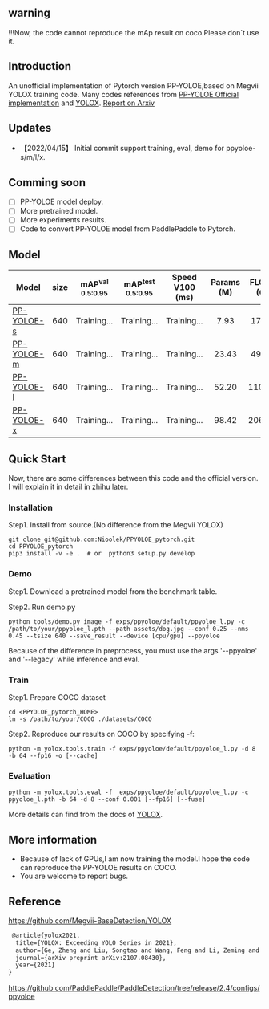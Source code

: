 
## warning
!!!Now, the code cannot reproduce the mAp result on coco.Please don`t use it.

## Introduction
An unofficial implementation of Pytorch version PP-YOLOE,based on  Megvii YOLOX training code.
Many codes references from [PP-YOLOE Official implementation](https://github.com/PaddlePaddle/PaddleDetection) and [YOLOX](https://github.com/Megvii-BaseDetection/YOLOX).
[Report on Arxiv](https://arxiv.org/pdf/2203.16250.pdf)

## Updates
* 【2022/04/15】 Initial commit support training, eval, demo for ppyoloe-s/m/l/x.

## Comming soon
- [ ] PP-YOLOE model deploy.
- [ ] More pretrained model.
- [ ] More experiments results.
- [ ] Code to convert PP-YOLOE model from PaddlePaddle to Pytorch.

## Model
|Model |size |mAP<sup>val<br>0.5:0.95 |mAP<sup>test<br>0.5:0.95 | Speed V100<br>(ms) | Params<br>(M) |FLOPs<br>(G)| weights |
| ------        |:---: | :---:    | :---:       |:---:     |:---:  | :---: | :----: |
|[PP-YOLOE-s](./exps/ppyoloe/default/ppyoloe_s.py)    |640  |Training... |Training...      |Training...      |7.93 | 17.36 | Coming soon... |
|[PP-YOLOE-m](./exps/ppyoloe/default/ppyoloe_m.py)    |640  |Training... |Training...      |Training...     |23.43 |49.91| Coming soon... |
|[PP-YOLOE-l](./exps/ppyoloe/default/ppyoloe_l.py)    |640  |Training... |Training...      |Training...     |52.20| 110.07 | Coming soon... |
|[PP-YOLOE-x](./exps/ppyoloe/default/ppyoloe_x.py)   |640   |Training... |Training...  | Training...    |98.42 |206.59 | Coming soon... |

## Quick Start

Now, there are some differences between this code and the official version. I will explain it in detail in zhihu later.

### Installation
Step1. Install from source.(No difference from the Megvii YOLOX)
```shell
git clone git@github.com:Nioolek/PPYOLOE_pytorch.git
cd PPYOLOE_pytorch
pip3 install -v -e .  # or  python3 setup.py develop
```

### Demo
Step1. Download a pretrained model from the benchmark table.

Step2. Run demo.py
```shell
python tools/demo.py image -f exps/ppyoloe/default/ppyoloe_l.py -c /path/to/your/ppyoloe_l.pth --path assets/dog.jpg --conf 0.25 --nms 0.45 --tsize 640 --save_result --device [cpu/gpu] --ppyoloe
```
Because of the difference in preprocess, you must use the args '--ppyoloe' and '--legacy' while inference and eval.

### Train

Step1. Prepare COCO dataset
```shell
cd <PPYOLOE_pytorch_HOME>
ln -s /path/to/your/COCO ./datasets/COCO
```

Step2. Reproduce our results on COCO by specifying -f:
```shell
python -m yolox.tools.train -f exps/ppyoloe/default/ppyoloe_l.py -d 8 -b 64 --fp16 -o [--cache]
```

### Evaluation
```
python -m yolox.tools.eval -f  exps/ppyoloe/default/ppyoloe_l.py -c ppyoloe_l.pth -b 64 -d 8 --conf 0.001 [--fp16] [--fuse]
```

More details can find from the docs of [YOLOX](https://github.com/Megvii-BaseDetection/YOLOX).

## More information
* Because of lack of GPUs,I am now training the model.I hope the code can reproduce the PP-YOLOE results on COCO.
* You are welcome to report bugs.

## Reference
https://github.com/Megvii-BaseDetection/YOLOX
```latex
 @article{yolox2021,
  title={YOLOX: Exceeding YOLO Series in 2021},
  author={Ge, Zheng and Liu, Songtao and Wang, Feng and Li, Zeming and Sun, Jian},
  journal={arXiv preprint arXiv:2107.08430},
  year={2021}
}
```
https://github.com/PaddlePaddle/PaddleDetection/tree/release/2.4/configs/ppyoloe
